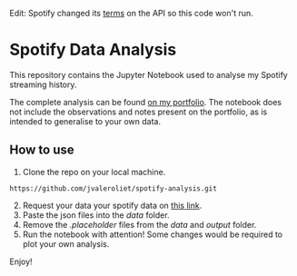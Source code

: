 Edit: Spotify changed its [terms](https://developer.spotify.com/blog/2024-11-27-changes-to-the-web-api) on the API so this code won't run.

# Spotify Data Analysis
This repository contains the Jupyter Notebook used to analyse my Spotify streaming history.

The complete analysis can be found [on my portfolio](https://jvaleroliet.github.io/projects/spotify_data/). The notebook does not include the observations and notes present on the portfolio, as is intended to generalise to your own data.

## How to use
1. Clone the repo on your local machine.
```
https://github.com/jvaleroliet/spotify-analysis.git
```
2. Request your data your spotify data on [this link](https://support.spotify.com/us/article/understanding-my-data/).
3. Paste the json files into the *data* folder.
4. Remove the *.placeholder* files from the *data* and *output* folder.
5. Run the notebook with attention! Some changes would be required to plot your own analysis.

Enjoy!
